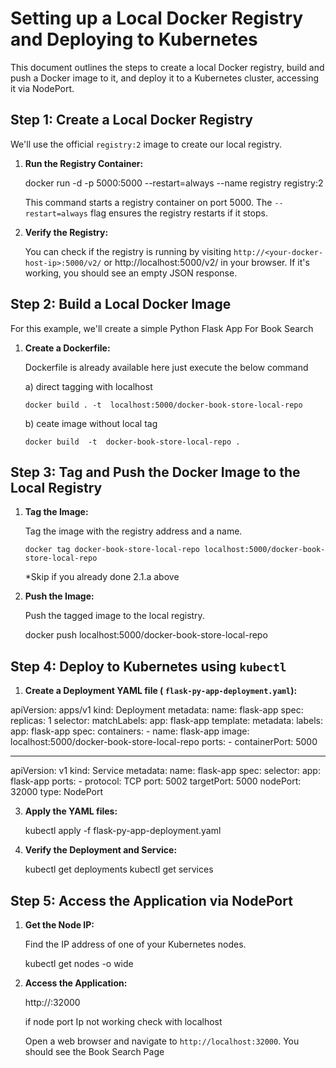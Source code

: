 # Setting up a Local Docker Registry and Deploying to Kubernetes

This document outlines the steps to create a local Docker registry, build and push a Docker image to it, and deploy it to a Kubernetes cluster, accessing it via NodePort.

## Step 1: Create a Local Docker Registry

We'll use the official `registry:2` image to create our local registry.

1.  **Run the Registry Container:**

    docker run -d -p 5000:5000 --restart=always --name registry registry:2
   
    This command starts a registry container on port 5000. The `--restart=always` flag ensures the registry restarts if it stops.

2.  **Verify the Registry:**

    You can check if the registry is running by visiting `http://<your-docker-host-ip>:5000/v2/` or http://localhost:5000/v2/ in your browser. If it's working, you should see an empty JSON response.

## Step 2: Build a Local Docker Image 

For this example, we'll create a simple Python Flask App For Book Search

1.  **Create a Dockerfile:**

    Dockerfile is already available here just execute the below command
	
	a) direct tagging with localhost 
	
		docker build . -t  localhost:5000/docker-book-store-local-repo

	b) ceate image without local tag
	
		docker build  -t  docker-book-store-local-repo .
	

## Step 3: Tag and Push the Docker Image to the Local Registry

1.  **Tag the Image:**

    Tag the image with the registry address and a name.

    
		docker tag docker-book-store-local-repo localhost:5000/docker-book-store-local-repo
    
	*Skip if you already  done 2.1.a above
	
    
2.  **Push the Image:**

    Push the tagged image to the local registry.


    docker push localhost:5000/docker-book-store-local-repo



## Step 4: Deploy to Kubernetes using `kubectl`

1.  **Create a Deployment YAML file ( `flask-py-app-deployment.yaml`):**

    
apiVersion: apps/v1
kind: Deployment
metadata:
  name: flask-app
spec:
  replicas: 1
  selector:
    matchLabels:
      app: flask-app
  template:
    metadata:
      labels:
        app: flask-app
    spec:
      containers:
      - name: flask-app
        image: localhost:5000/docker-book-store-local-repo 
        ports:
        - containerPort: 5000

---
apiVersion: v1
kind: Service
metadata:
  name: flask-app
spec:
  selector:
    app: flask-app
  ports:
    - protocol: TCP
      port: 5002
      targetPort: 5000
      nodePort: 32000
  type: NodePort


3.  **Apply the YAML files:**

    kubectl apply -f flask-py-app-deployment.yaml


4.  **Verify the Deployment and Service:**

    kubectl get deployments
    kubectl get services


## Step 5: Access the Application via NodePort

1.  **Get the Node IP:**

    Find the IP address of one of your Kubernetes nodes.

	kubectl get nodes -o wide

2.  **Access the Application:**
	
	http://<NodePort-IP>:32000
	
	if node port Ip not working check with localhost
	
    Open a web browser and navigate to `http://localhost:32000`. You should see the Book Search Page

